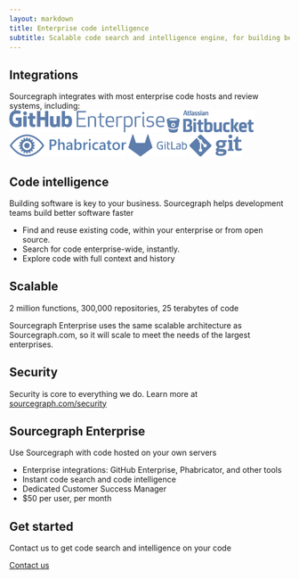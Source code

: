 ```yaml
---
layout: markdown
title: Enterprise code intelligence
subtitle: Scalable code search and intelligence engine, for building better software faster
---
```


## Integrations
Sourcegraph integrates with most enterprise code hosts and review systems, including:
<br/>
<img height="40px" src="assets/images/sg-ent-gh-e-logo.svg">  <img height="40px" src="assets/images/sg-ent-bb-logo.svg">  <img height="40px" src="assets/images/sg-ent-phab-logo.svg">  <img height="40px" src="assets/images/sg-ent-gl-logo.svg">  <img height="40px" src="assets/images/sg-ent-git-logo.svg">

## Code intelligence
Building software is key to your business. Sourcegraph helps development teams build better software faster
* Find and reuse existing code, within your enterprise or from open source.
* Search for code enterprise-wide, instantly.
* Explore code with full context and history 


## Scalable
2 million functions, 300,000 repositories, 25 terabytes of code

Sourcegraph Enterprise uses the same scalable architecture as Sourcegraph.com, so it will scale to meet the needs of the largest enterprises.

## Security
Security is core to everything we do. Learn more at <a href="/security">sourcegraph.com/security</a>

## Sourcegraph Enterprise
Use Sourcegraph with code hosted on your own servers
* Enterprise integrations: GitHub Enterprise, Phabricator, and other tools
* Instant code search and code intelligence
* Dedicated Customer Success Manager
* $50 per user, per month

## Get started
Contact us to get code search and intelligence on your code

<a href="mailto:sales@sourcegraph.com">Contact us</a>
